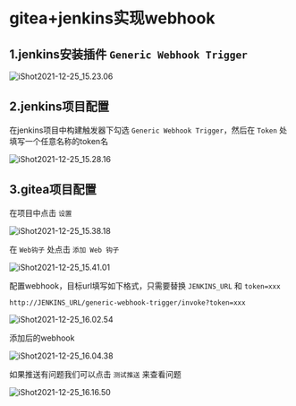 # gitea+jenkins实现webhook

## 1.jenkins安装插件 `Generic Webhook Trigger`



![iShot2021-12-25_15.23.06](https://gitea.pptfz.cn/pptfz/picgo-images/raw/branch/master/img/iShot2021-12-25_15.23.06.png)



## 2.jenkins项目配置

在jenkins项目中构建触发器下勾选 `Generic Webhook Trigger`，然后在 `Token` 处填写一个任意名称的token名

![iShot2021-12-25_15.28.16](https://gitea.pptfz.cn/pptfz/picgo-images/raw/branch/master/img/iShot2021-12-25_15.28.16.png)







## 3.gitea项目配置

在项目中点击 `设置`

![iShot2021-12-25_15.38.18](https://gitea.pptfz.cn/pptfz/picgo-images/raw/branch/master/img/iShot2021-12-25_15.38.18.png)







在 `Web钩子` 处点击 `添加 Web 钩子`

![iShot2021-12-25_15.41.01](https://gitea.pptfz.cn/pptfz/picgo-images/raw/branch/master/img/iShot2021-12-25_15.41.01.png)







配置webhook，目标url填写如下格式，只需要替换 `JENKINS_URL` 和 `token=xxx`

```
http://JENKINS_URL/generic-webhook-trigger/invoke?token=xxx
```



![iShot2021-12-25_16.02.54](https://gitea.pptfz.cn/pptfz/picgo-images/raw/branch/master/img/iShot2021-12-25_16.02.54.png)



添加后的webhook

![iShot2021-12-25_16.04.38](https://gitea.pptfz.cn/pptfz/picgo-images/raw/branch/master/img/iShot2021-12-25_16.04.38.png)







如果推送有问题我们可以点击 `测试推送` 来查看问题

![iShot2021-12-25_16.16.50](https://gitea.pptfz.cn/pptfz/picgo-images/raw/branch/master/img/iShot2021-12-25_16.16.50.png)









